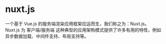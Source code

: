 # nuxt.js
一个基于 Vue.js 的服务端渲染应用框架应运而生，我们称之为：Nuxt.js。
Nuxt.js 为 客户端/服务端 这种典型的应用架构模式提供了许多有用的特性，例如异步数据加载、中间件支持、布局支持等。


